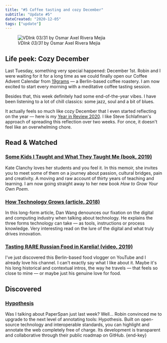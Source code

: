```yaml
---
title: "#5 Coffee tasting and cozy December"
subtitle: "Update #5"
dateCreated: "2020-12-05"
tags: ["update"]
---
```


<figure>
 <img src="https://cdn.dribbble.com/users/1899690/screenshots/14563460/media/9080e68acae7e08dd83b893c4b22bd22.jpg" alt="VDInk 03/31 by Osmar Axel Rivera Mejia" />
 <figcaption>
 <cite>VDInk 03/31</cite> by Osmar Axel Rivera Mejia
 </figcaption>
</figure>

## Life peek: Cozy December

Last Tuesday, something very special happened: December 1st. Robin and I were waiting for it for a long time as we could finally open our Coffee Advent Calendar from [19grams](https://19grams.coffee/en) — a Berlin-based coffee roastery. I am now excited to start every morning with a meditative coffee tasting session.

Besides that, this week definitely had some end-of-the-year vibes. I have been listening to a lot of chill classics: some jazz, soul and a bit of blues.

It actually feels so much like cozy December that I even started reflecting on the year — here is my [Year in Review 2020](https://www.notion.so/Year-in-Review-2020-f430491c0ec243128863b5fd59dcb295). I like Steve Schlafman's approach of spreading this reflection over two weeks. For once, it doesn't feel like an overwhelming chore.

## Read & Watched

### [Some Kids I Taught and What They Taught Me (book, 2019)](https://openlibrary.org/works/OL21194565W/Some_Kids_I_Taught_and_What_They_Taught_Me)

Kate Clanchy loves her students and you feel it. In this memoir, she invites you to meet some of them on a journey about passion, cultural bridges, pain and creativity. A moving and raw account of thirty years of teaching and learning. I am now going straight away to her new book _How to Grow Your Own Poem_.

### [How Technology Grows (article, 2018)](https://danwang.co/how-technology-grows/)

In this long-form article, Dan Wang denounces our fixation on the digital and computing industry when talking about technology. He explains the three forms technology can take — as tools, instructions or process knowledge. Very interesting read on the lure of the digital and what truly drives innovation.

### [Tasting RARE Russian Food in Karelia! (video, 2019)](https://www.youtube.com/watch?v=MH6MynleTBE)

I've just discovered this Berlin-based food vlogger on YouTube and I already love his channel. I can't exactly say what I like about it. Maybe it's his long historical and contextual intros, the way he travels — that feels so close to mine — or maybe just his genuine love for food.

## Discovered

### [Hypothesis](https://hypothes.is/)

Was I talking about PaperSpan just last week? Well... Robin convinced me to upgrade to the next level of annotating tools: Hypothesis. Built on open-source technology and interoperable standards, you can highlight and annotate the web completely free of charge. Its development is transparent and collaborative through their public roadmap on GitHub. {end-key}
